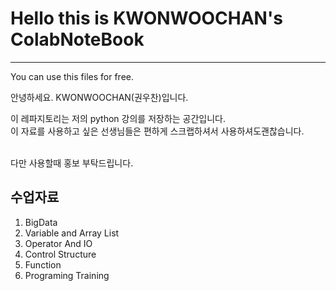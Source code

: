 # Hello this is KWONWOOCHAN's ColabNoteBook

---  

You can use this files for free.  

  
  
  안녕하세요. 
  KWONWOOCHAN(권우찬)입니다.
  
  이 레파지토리는 저의 python 강의를 저장하는 공간입니다.  
  이 자료를 사용하고 싶은 선생님들은 편하게 스크랩하셔서 사용하셔도괜찮습니다.
  
  <br>
  다만 사용할때 홍보 부탁드립니다.
  
  ## 수업자료
  
  1.  BigData
  2. Variable and Array List
  3. Operator And IO
  4. Control Structure
  5. Function
  6. Programing Training
